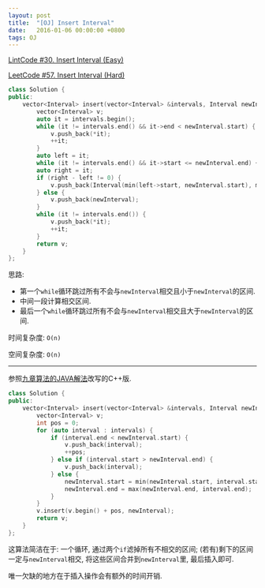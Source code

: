 ```yaml
---
layout: post
title:  "[OJ] Insert Interval"
date:   2016-01-06 00:00:00 +0800
tags: OJ
---
```



[LintCode #30. Insert Interval (Easy)](http://www.lintcode.com/en/problem/insert-interval/)

[LeetCode #57. Insert Interval (Hard)](https://leetcode.com/problems/insert-interval/)

```cpp
class Solution {
public:
    vector<Interval> insert(vector<Interval> &intervals, Interval newInterval) {
        vector<Interval> v;
        auto it = intervals.begin();
        while (it != intervals.end() && it->end < newInterval.start) {
            v.push_back(*it);
            ++it;
        }
        auto left = it;
        while (it != intervals.end() && it->start <= newInterval.end) ++it;
        auto right = it;
        if (right - left != 0) {
            v.push_back(Interval(min(left->start, newInterval.start), max((right - 1)->end, newInterval.end)));
        } else {
            v.push_back(newInterval);
        }
        while (it != intervals.end()) {
            v.push_back(*it);
            ++it;
        }
        return v;
    }
};
```

思路:

* 第一个`while`循环跳过所有不会与`newInterval`相交且小于`newInterval`的区间.
* 中间一段计算相交区间.
* 最后一个`while`循环跳过所有不会与`newInterval`相交且大于`newInterval`的区间.

时间复杂度: `O(n)`

空间复杂度: `O(n)`

---

参照[九章算法的JAVA解法](http://www.jiuzhang.com/solutions/insert-interval/)改写的C++版.

```cpp
class Solution {
public:
    vector<Interval> insert(vector<Interval> &intervals, Interval newInterval) {
        vector<Interval> v;
        int pos = 0;
        for (auto interval : intervals) {
            if (interval.end < newInterval.start) {
                v.push_back(interval);
                ++pos;
            } else if (interval.start > newInterval.end) {
                v.push_back(interval);
            } else {
                newInterval.start = min(newInterval.start, interval.start);
                newInterval.end = max(newInterval.end, interval.end);
            }
        }
        v.insert(v.begin() + pos, newInterval);
        return v;
    }
};
```

这算法简洁在于: 一个循环, 通过两个`if`滤掉所有不相交的区间; (若有)剩下的区间一定与`newInterval`相交, 将这些区间合并到`newInterval`里, 最后插入即可.

唯一欠缺的地方在于插入操作会有额外的时间开销.